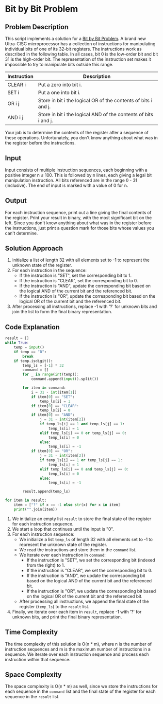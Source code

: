 # Bit by Bit Problem

## Problem Description
This script implements a solution for a [Bit by Bit Problem](https://open.kattis.com/problems/bitbybit).
A brand new Ultra-CISC microprocessor has a collection of instructions for manipulating individual bits of one of its 32-bit registers. The instructions work as described in the following table. In all cases, bit 0 is the low-order bit and bit 31 is the high-order bit. The representation of the instruction set makes it impossible to try to manipulate bits outside this range.

| Instruction | Description |
|-------------|-------------|
| CLEAR i     | Put a zero into bit i. |
| SET i       | Put a one into bit i. |
| OR i j      | Store in bit i the logical OR of the contents of bits i and j. |
| AND i j     | Store in bit i the logical AND of the contents of bits i and j. |

Your job is to determine the contents of the register after a sequence of these operations. Unfortunately, you don't know anything about what was in the register before the instructions.

## Input
Input consists of multiple instruction sequences, each beginning with a positive integer n ≤ 100. This is followed by n lines, each giving a legal bit manipulation instruction. All bits referenced are in the range 0 - 31 (inclusive). The end of input is marked with a value of 0 for n.

## Output
For each instruction sequence, print out a line giving the final contents of the register. Print your result in binary, with the most significant bit on the left. Since you don't know anything about what was in the register before the instructions, just print a question mark for those bits whose values you can't determine.

## Solution Approach
1. Initialize a list of length 32 with all elements set to -1 to represent the unknown state of the register.
2. For each instruction in the sequence:
   - If the instruction is "SET", set the corresponding bit to 1.
   - If the instruction is "CLEAR", set the corresponding bit to 0.
   - If the instruction is "AND", update the corresponding bit based on the logical AND of the current bit and the referenced bit.
   - If the instruction is "OR", update the corresponding bit based on the logical OR of the current bit and the referenced bit.
3. After processing all instructions, replace -1 with '?' for unknown bits and join the list to form the final binary representation.

## Code Explanation
```python
result = []
while True:
    temp = input()
    if temp == "0":
        break
    if temp.isdigit():
        temp_ls = [-1] * 32
        command = []
        for _ in range(int(temp)):
            command.append(input().split())

        for item in command:
            i = 31 - int(item[1])
            if item[0] == "SET":
                temp_ls[i] = 1
            if item[0] == "CLEAR":
                temp_ls[i] = 0
            if item[0] == "AND":
                j = 31 - int(item[2])
                if temp_ls[i] == 1 and temp_ls[j] == 1:
                    temp_ls[i] = 1
                elif temp_ls[i] == 0 or temp_ls[j] == 0:
                    temp_ls[i] = 0
                else:
                    temp_ls[i] = -1
            if item[0] == "OR":
                j = 31 - int(item[2])
                if temp_ls[i] == 1 or temp_ls[j] == 1:
                    temp_ls[i] = 1
                elif temp_ls[i] == 0 and temp_ls[j] == 0:
                    temp_ls[i] = 0
                else:
                    temp_ls[i] = -1

        result.append(temp_ls)

for item in result:
    item = ["?" if x == -1 else str(x) for x in item]
    print("".join(item))
```

1. We initialize an empty list `result` to store the final state of the register for each instruction sequence.
2. We start a loop that continues until the input is "0".
3. For each instruction sequence:
   - We initialize a list `temp_ls` of length 32 with all elements set to -1 to represent the unknown state of the register.
   - We read the instructions and store them in the `command` list.
   - We iterate over each instruction in `command`:
     - If the instruction is "SET", we set the corresponding bit (indexed from the right) to 1.
     - If the instruction is "CLEAR", we set the corresponding bit to 0.
     - If the instruction is "AND", we update the corresponding bit based on the logical AND of the current bit and the referenced bit.
     - If the instruction is "OR", we update the corresponding bit based on the logical OR of the current bit and the referenced bit.
   - After processing all instructions, we append the final state of the register (`temp_ls`) to the `result` list.
4. Finally, we iterate over each item in `result`, replace -1 with '?' for unknown bits, and print the final binary representation.

## Time Complexity
The time complexity of this solution is O(n * m), where n is the number of instruction sequences and m is the maximum number of instructions in a sequence. We iterate over each instruction sequence and process each instruction within that sequence.

## Space Complexity
The space complexity is O(n * m) as well, since we store the instructions for each sequence in the `command` list and the final state of the register for each sequence in the `result` list.

